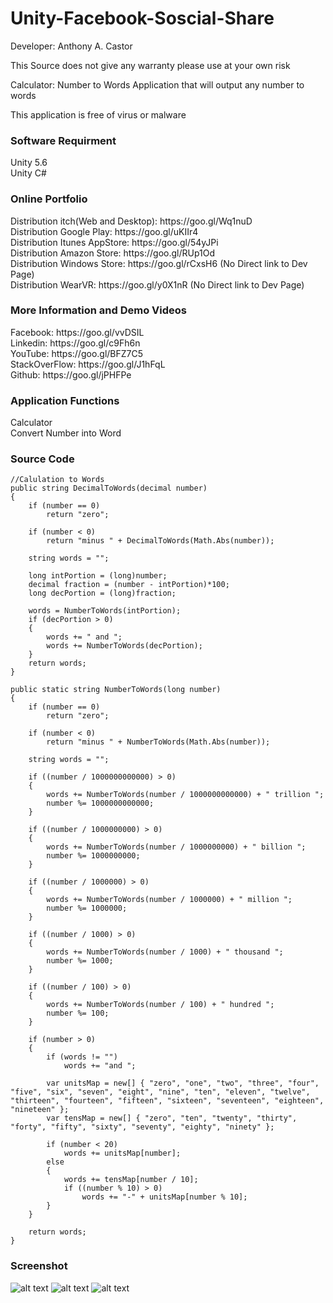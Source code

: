 # Unity-Facebook-Soscial-Share
Developer: Anthony A. Castor

This Source does not give any warranty please use at your own risk </br>

Calculator: Number to Words Application that will output any number to words </br>

This application is free of virus or malware </br>

<h3>Software Requirment </h3>
Unity 5.6<br/>
Unity C#<br/>

<h3>Online Portfolio</h3>
Distribution itch(Web and Desktop): https://goo.gl/Wq1nuD </br>
Distribution Google Play: https://goo.gl/uKIIr4 </br>
Distribution Itunes AppStore: https://goo.gl/54yJPi </br>
Distribution Amazon Store: https://goo.gl/RUp1Od </br>
Distribution Windows Store: https://goo.gl/rCxsH6   (No Direct link to Dev Page) </br>
Distribution WearVR: https://goo.gl/y0X1nR  (No Direct link to Dev Page) </br>

<h3>More Information and Demo Videos </h3>
Facebook: https://goo.gl/vvDSIL </br>
Linkedin: https://goo.gl/c9Fh6n </br>
YouTube: https://goo.gl/BFZ7C5 </br>
StackOverFlow: https://goo.gl/J1hFqL </br>
Github: https://goo.gl/jPHFPe </br>


<h3>Application Functions</h3>
Calculator </br>
Convert Number into Word </br>


<h3>Source Code</h3>

	//Calulation to Words
	public string DecimalToWords(decimal number)
	{
		if (number == 0)
			return "zero";

		if (number < 0)
			return "minus " + DecimalToWords(Math.Abs(number));

		string words = "";

		long intPortion = (long)number;
		decimal fraction = (number - intPortion)*100;
		long decPortion = (long)fraction;

		words = NumberToWords(intPortion);
		if (decPortion > 0)
		{
			words += " and ";
			words += NumberToWords(decPortion);
		}
		return words;
	}

	public static string NumberToWords(long number)
	{
		if (number == 0)
			return "zero";

		if (number < 0)
			return "minus " + NumberToWords(Math.Abs(number));

		string words = "";

		if ((number / 1000000000000) > 0)
		{
			words += NumberToWords(number / 1000000000000) + " trillion ";
			number %= 1000000000000;
		}

		if ((number / 1000000000) > 0)
		{
			words += NumberToWords(number / 1000000000) + " billion ";
			number %= 1000000000;
		}

		if ((number / 1000000) > 0)
		{
			words += NumberToWords(number / 1000000) + " million ";
			number %= 1000000;
		}

		if ((number / 1000) > 0)
		{
			words += NumberToWords(number / 1000) + " thousand ";
			number %= 1000;
		}

		if ((number / 100) > 0)
		{
			words += NumberToWords(number / 100) + " hundred ";
			number %= 100;
		}

		if (number > 0)
		{
			if (words != "")
				words += "and ";

			var unitsMap = new[] { "zero", "one", "two", "three", "four", "five", "six", "seven", "eight", "nine", "ten", "eleven", "twelve", "thirteen", "fourteen", "fifteen", "sixteen", "seventeen", "eighteen", "nineteen" };
			var tensMap = new[] { "zero", "ten", "twenty", "thirty", "forty", "fifty", "sixty", "seventy", "eighty", "ninety" };

			if (number < 20)
				words += unitsMap[number];
			else
			{
				words += tensMap[number / 10];
				if ((number % 10) > 0)
					words += "-" + unitsMap[number % 10];
			}
		}

		return words;
	}

<h3>Screenshot</h3>

![alt text](screenshots/1.png "Scene1")
![alt text](screenshots/2.png "Scene2")
![alt text](screenshots/3.png "Scene3")